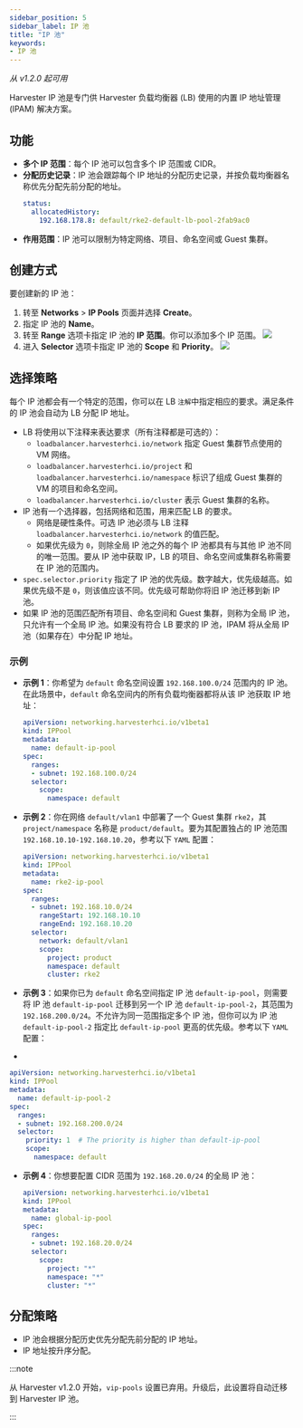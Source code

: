 ```yaml
---
sidebar_position: 5
sidebar_label: IP 池
title: "IP 池"
keywords:
- IP 池
---
```

_从 v1.2.0 起可用_

Harvester IP 池是专门供 Harvester 负载均衡器 (LB) 使用的内置 IP 地址管理 (IPAM) 解决方案。

## 功能
- **多个 IP 范围**：每个 IP 池可以包含多个 IP 范围或 CIDR。
- **分配历史记录**：IP 池会跟踪每个 IP 地址的分配历史记录，并按负载均衡器名称优先分配先前分配的地址。
   ```yaml
   status:
     allocatedHistory:
       192.168.178.8: default/rke2-default-lb-pool-2fab9ac0
   ```
- **作用范围**：IP 池可以限制为特定网络、项目、命名空间或 Guest 集群。

## 创建方式
要创建新的 IP 池：

1. 转至 **Networks** > **IP Pools** 页面并选择 **Create**。
1. 指定 IP 池的 **Name**。
1. 转至 **Range** 选项卡指定 IP 池​​的 **IP 范围**。你可以添加多个 IP 范围。
   ![](/img/v1.2/networking/multiple-ranges.png)
1. 进入 **Selector** 选项卡指定 IP 池​​的 **Scope** 和 **Priority**。
   ![](/img/v1.2/networking/ippool-scope.png)

## 选择策略
每个 IP 池都会有一个特定的范围，你可以在 LB `注解`中指定相应的要求。满足条件的 IP 池会自动为 LB 分配 IP 地址。

- LB 将使用以下注释来表达要求（所有注释都是可选的）：
   - `loadbalancer.harvesterhci.io/network` 指定 Guest 集群节点使用的 VM 网络。
   - `loadbalancer.harvesterhci.io/project` 和 `loadbalancer.harvesterhci.io/namespace` 标识了组成 Guest 集群的 VM 的项目和命名空间。
   - `loadbalancer.harvesterhci.io/cluster` 表示 Guest 集群的名称。
- IP 池有一个选择器，包括网络和范围，用来匹配 LB 的要求。
   - 网络是硬性条件。可选 IP 池必须与 LB 注释 `loadbalancer.harvesterhci.io/network` 的值匹配。
   - 如果优先级为 `0`，则除全局 IP 池之外的每个 IP 池都具有与其他 IP 池不同的唯一范围。要从 IP 池中获取 IP，LB 的项目、命名空间或集群名称需要在 IP 池的范围内。
- `spec.selector.priority` 指定了 IP 池​​的优先级。数字越大，优先级越高。如果优先级不是 `0`，则该值应该不同。优先级可帮助你将旧 IP 池迁移到新 IP 池。
- 如果 IP 池的范围匹配所有项目、命名空间和 Guest 集群，则称为全局 IP 池，只允许有一个全局 IP 池。如果没有符合 LB 要求的 IP 池，IPAM 将从全局 IP 池（如果存在）中分配 IP 地址。

### 示例
- **示例 1**：你希望为 `default` 命名空间设置 `192.168.100.0/24` 范围内的 IP 池。在此场景中，`default` 命名空间内的所有负载均衡器都将从该 IP 池获取 IP 地址：

   ```yaml
   apiVersion: networking.harvesterhci.io/v1beta1
   kind: IPPool
   metadata:
     name: default-ip-pool
   spec:
     ranges:
     - subnet: 192.168.100.0/24
     selector:
       scope:
         namespace: default
   ```

- **示例 2**：你在网络 `default/vlan1` 中部署了一个 Guest 集群 `rke2`，其 `project/namespace` 名称是 `product/default`。要为其配置独占的 IP 池范围 `192.168.10.10-192.168.10.20`，参考以下 `YAML` 配置：

   ```yaml
   apiVersion: networking.harvesterhci.io/v1beta1
   kind: IPPool
   metadata:
     name: rke2-ip-pool
   spec:
     ranges:
     - subnet: 192.168.10.0/24
       rangeStart: 192.168.10.10
       rangeEnd: 192.168.10.20
     selector:
       network: default/vlan1
       scope:
         project: product
         namespace: default
         cluster: rke2
   ```

- **示例 3**：如果你已为 `default` 命名空间指定 IP 池 `default-ip-pool`，则需要将 IP 池 `default-ip-pool` 迁移到另一个 IP 池 `default-ip-pool-2`，其范围为 `192.168.200.0/24`。不允许为同一范围指定多个 IP 池，但你可以为 IP 池 `default-ip-pool-2` 指定比 `default-ip-pool` 更高的优先级。参考以下 `YAML` 配置：
-

```yaml
apiVersion: networking.harvesterhci.io/v1beta1
kind: IPPool
metadata:
  name: default-ip-pool-2
spec:
  ranges:
  - subnet: 192.168.200.0/24
  selector:
    priority: 1  # The priority is higher than default-ip-pool
    scope:
      namespace: default
```

- **示例 4**：你想要配置 CIDR 范围为 `192.168.20.0/24` 的全局 IP 池：

   ```yaml
   apiVersion: networking.harvesterhci.io/v1beta1
   kind: IPPool
   metadata:
     name: global-ip-pool
   spec:
     ranges:
     - subnet: 192.168.20.0/24
     selector:
       scope:
         project: "*"
         namespace: "*"
         cluster: "*"
   ```

## 分配策略
- IP 池会根据分配历史优先分配先前分配的 IP 地址。
- IP 地址按升序分配。

:::note

从 Harvester v1.2.0 开始，`vip-pools` 设置已弃用。升级后，此设置将自动迁移到 Harvester IP 池。

:::
